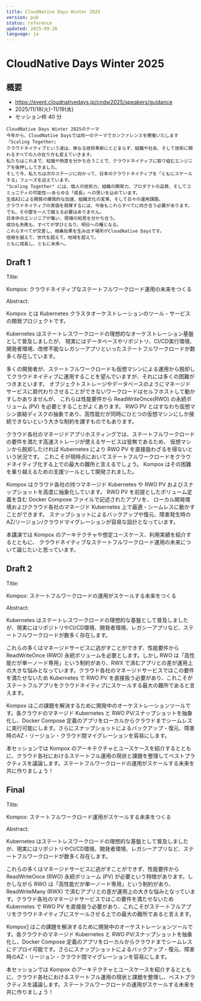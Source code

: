 ```yaml
---
title: CloudNative Days Winter 2025
version: pub
status: reference
updated: 2025-09-26
language: ja
---
```


# CloudNative Days Winter 2025

## 概要

- https://event.cloudnativedays.jp/cndw2025/speakers/guidance
- 2025/11/18(火)-11/19(水)
- セッション枠 40 分

```
CloudNative Days Winter 2025のテーマ
今年から、CloudNative Daysでは同一のテーマでカンファレンスを開催いたします
『Scaling Together』
クラウドネイティブという波は、単なる技術革新にとどまらず、組織や社会、そして技術に関わるすべての人の在り方も変えていきます。
私たちはこれまで、知識や熱意を分かち合うことで、クラウドネイティブに取り組むエンジニアを後押ししてきました。
そして今、私たちは次のステージに向かって、日本のクラウドネイティブを「ともにスケールする」フェーズを迎えています。
"Scaling Together" には、個人の技術力、組織の開発力、プロダクトの品質、そしてコミュニティの可能性——あらゆる「成長」への思いを込めています。
生成AIによる開発の爆発的な加速、組織文化の変革、そして日々の運用課題。
クラウドネイティブの真価を発揮するには、今後もこれらすべてに向き合う必要があります。
でも、その壁を一人で越える必要はありません。
日本中のエンジニアが集い、現場の知見を分かち合う。
成功も失敗も、すべてが学びとなり、明日への糧となる。
これらすべてが交差し、相乗効果を生み出す場所がCloudNative Daysです。
垣根を越えて、世代を超えて、地域を超えて。
ともに成長し、ともに未来へ。
```

## Draft 1

Title:

Kompox: クラウドネイティブなステートフルワークロード運用の未来をつくる

Abstract:

Kompox とは Kubernetes クラスタオーケストレーションのツール・サービスの開発プロジェクトです。

Kubernetes はステートレスワークロードの理想的なオーケストレーション基盤として普及しましたが、
現実にはデータベースやリポジトリ、CI/CD実行環境、開発者環境、改修不能なレガシーアプリといったステートフルワークロードが数多く存在しています。

多くの開発者が、ステートフルワークロードも仮想マシンによる運用から脱却してクラウドネイティブに運用することを望んでいますが、それには多くの困難がつきまといます。
オブジェクトストレージやデータベースのようにマネージドサービスに肩代わりさせることができないワークロードはセルフホストして動かすしかありませんが、
これらは性能要件から ReadWriteOnce(RWO) の永続ボリューム (PV) を必要とすることがよくあります。
RWO PV とはすなわち仮想マシン直結ディスクの抽象であり、高性能だが同時にひとつの仮想マシンにしか接続できないという大きな制約を課すものでもあります。

クラウド各社のマネージドアプリホスティングでは、ステートフルワークロードの要件を満たす高速ストレージが使えるサービスは皆無であるため、
仮想マシンから脱却したければ Kubernetes により RWO PV を直接扱わざるを得ないという状況です。
これこそが現時点においてステートフルワークロードをクラウドネイティブ化する上での最大の難所と言えるでしょう。
Kompox はその困難を乗り越えるための支援ツールとして開発されました。

Kompox はクラウド各社の持つマネージド Kubernetes や RWO PV およびスナップショットを高度に抽象化しています。
RWO PV を前提としたボリューム定義を含む Docker Compose ファイルで記述されたアプリを、
ローカル開発環境およびクラウド各社のマネージド Kubernetes 上で最適・シームレスに動かすことができます。
スナップショットによるバックアップや復元、障害発生時のAZ/リージョン/クラウドマイグレーションが容易な設計となっています。

本講演では Kompox のアーキテクチャや想定ユースケース、利用実績を紹介するとともに、
クラウドネイティブなステートフルワークロード運用の未来について論じたいと思っています。

## Draft 2

Title:

Kompox: ステートフルワークロードの運用がスケールする未来をつくる

Abstract:

Kubernetes はステートレスワークロードの理想的な基盤として普及しましたが、現実にはリポジトリやCI/CD環境、開発者環境、レガシーアプリなど、ステートフルワークロードが数多く存在します。

これらの多くはマネージドサービスに逃がすことができず、性能要件から ReadWriteOnce (RWO) 永続ボリュームを必要とします。しかし RWO は「高性能だが単一ノード専用」という制約があり、RWX で済むアプリとの差が運用上の大きな悩みとなっています。クラウド各社のマネージドサービスではこの要件を満たせないため Kubernetes で RWO PV を直接扱う必要があり、これこそがステートフルアプリをクラウドネイティブにスケールする最大の難所であると言えます。

Kompox はこの課題を解決するために開発中のオーケストレーションツールです。各クラウドのマネージド Kubernetes と RWO PV/スナップショットを抽象化し、Docker Compose 定義のアプリをローカルからクラウドまでシームレスに実行可能にします。さらにスナップショットによるバックアップ・復元、障害時のAZ・リージョン・クラウド間マイグレーションを容易にします。

本セッションでは Kompox のアーキテクチャとユースケースを紹介するとともに、クラウド各社におけるステートフル運用の現状と課題を整理してベストプラクティスを議論します。ステートフルワークロードの運用がスケールする未来を共に作りましょう！

## Final

Title:

Kompox: ステートフルワークロード運用がスケールする未来をつくる 

Abstract:

Kubernetes はステートレスワークロードの理想的な基盤として普及しましたが、現実にはリポジトリやCI/CD環境、開発者環境、レガシーアプリなど、ステートフルワークロードが数多く存在します。

これらの多くはマネージドサービスに逃がすことができず、性能要件から ReadWriteOnce (RWO) 永続ボリューム (PV) が必要という特徴があります。しかしながら RWO は「高性能だが単一ノード専用」という制約があり、ReadWriteMany (RWX) で済むアプリとの差が運用上の大きな悩みとなっています。クラウド各社のマネージドサービスではこの要件を満たせないため Kubernetes で RWO PV を直接扱う必要があり、これこそがステートフルアプリをクラウドネイティブにスケールさせる上での最大の難所であると言えます。

Kompox[1] はこの課題を解決するために開発中のオーケストレーションツールです。各クラウドのマネージド Kubernetes と RWO PV/スナップショットを抽象化し、Docker Compose 定義のアプリをローカルからクラウドまでシームレスにデプロイ可能です。さらにスナップショットによるバックアップ・復元、障害時のAZ・リージョン・クラウド間マイグレーションを容易にします。

本セッションでは Kompox のアーキテクチャとユースケースを紹介するとともに、クラウド各社におけるステートフル運用の現状と課題を整理し、ベストプラクティスを議論します。ステートフルワークロードの運用がスケールする未来を共に作りましょう！

[1]: https://github.com/kompox/kompox
